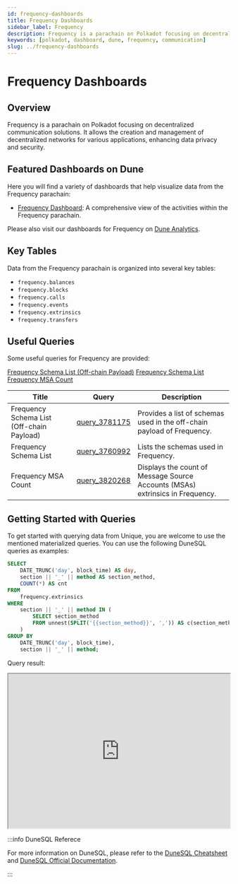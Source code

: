 ```yaml
---
id: frequency-dashboards
title: Frequency Dashboards
sidebar_label: Frequency
description: Frequency is a parachain on Polkadot focusing on decentralized communication solutions.
keywords: [polkadot, dashboard, dune, frequency, communication]
slug: ../frequency-dashboards
---
```


# Frequency Dashboards

## Overview

Frequency is a parachain on Polkadot focusing on decentralized communication solutions. It allows
the creation and management of decentralized networks for various applications, enhancing data
privacy and security.

## Featured Dashboards on Dune

Here you will find a variety of dashboards that help visualize data from the Frequency parachain:

- [Frequency Dashboard](https://dune.com/substrate/frequency): A comprehensive view of the
  activities within the Frequency parachain.

Please also visit our dashboards for Frequency on
[Dune Analytics](https://dune.com/discover/content/relevant?q=title:Frequency%20author:substrate).

## Key Tables

Data from the Frequency parachain is organized into several key tables:

- `frequency.balances`
- `frequency.blocks`
- `frequency.calls`
- `frequency.events`
- `frequency.extrinsics`
- `frequency.transfers`

## Useful Queries

Some useful queries for Frequency are provided:

[Frequency Schema List (Off-chain Payload)](https://dune.com/queries/3781175)
[Frequency Schema List](https://dune.com/queries/3760992)
[Frequency MSA Count](https://dune.com/queries/3820268)

| Title                                     | Query                                             | Description                                                                   |
| ----------------------------------------- | ------------------------------------------------- | ----------------------------------------------------------------------------- |
| Frequency Schema List (Off-chain Payload) | [query_3781175](https://dune.com/queries/3781175) | Provides a list of schemas used in the off-chain payload of Frequency.        |
| Frequency Schema List                     | [query_3760992](https://dune.com/queries/3760992) | Lists the schemas used in Frequency.                                          |
| Frequency MSA Count                       | [query_3820268](https://dune.com/queries/3820268) | Displays the count of Message Source Accounts (MSAs) extrinsics in Frequency. |

## Getting Started with Queries

To get started with querying data from Unique, you are welcome to use the mentioned materialized
queries. You can use the following DuneSQL queries as examples:

```sql title="Frequency Extrinsics by Day" showLineNumbers
SELECT
    DATE_TRUNC('day', block_time) AS day,
    section || '_' || method AS section_method,
    COUNT(*) AS cnt
FROM
    frequency.extrinsics
WHERE
    section || '_' || method IN (
        SELECT section_method
        FROM unnest(SPLIT('{{section_method}}', ',')) AS c(section_method)
    )
GROUP BY
    DATE_TRUNC('day', block_time),
    section || '_' || method;
```

Query result:

<iframe src="https://dune.com/embeds/3760873/6325506/d2393c18-9438-4199-bbd9-27cc28324e6f" height="350" width="100%"></iframe>

:::info DuneSQL Referece

For more information on DuneSQL, please refer to the [DuneSQL Cheatsheet](../dunesql-cheatsheet.md)
and
[DuneSQL Official Documentation](https://docs.dune.com/query-engine/Functions-and-operators/index).

:::
